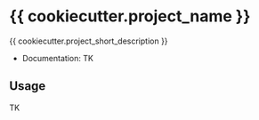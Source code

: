 {{ cookiecutter.project_name }}
=========

{{ cookiecutter.project_short_description }}

* Documentation: TK

Usage
-----

TK
